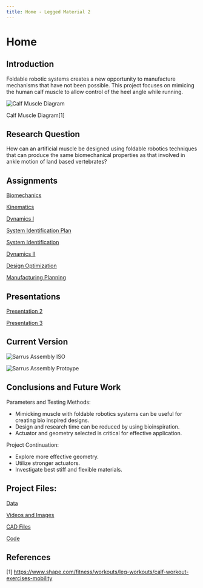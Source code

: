 ```yaml
---
title: Home - Legged Material 2
---
```


# Home

## Introduction

Foldable robotic systems creates a new opportunity to manufacture mechanisms that have not been possible. This project focuses on mimicing the human calf muscle to allow control  of the heel angle while running.


![Calf Muscle Diagram](https://mobilephysiotherapyclinic.in/wp-content/uploads/2019/12/calf-m.jpg)

Calf Muscle Diagram[1]

## Research Question

How can an artificial muscle be designed using foldable robotics techniques that can produce the same biomechanical properties as that involved in ankle motion of land based vertebrates?

## Assignments
[Biomechanics](https://afechter715.github.io/afechter.github.io/Biomechanics)

[Kinematics](https://afechter715.github.io/afechter.github.io/Kinematics)

[Dynamics I](https://afechter715.github.io/afechter.github.io/Dynamics_I)

[System Identification Plan](https://afechter715.github.io/afechter.github.io/System_ID_Plan)

[System Identification](https://afechter715.github.io/afechter.github.io/System_ID)

[Dynamics II](https://afechter715.github.io/afechter.github.io/Dynamics2)

[Design Optimization](https://afechter715.github.io/afechter.github.io/Design_Optimization)

[Manufacturing Planning](https://afechter715.github.io/afechter.github.io/Manufacturing_Planning)


## Presentations

[Presentation 2](https://youtu.be/SVlOz9L-fVo)

[Presentation 3](https://youtu.be/6jy8N0BB_gE)

## Current Version


![Sarrus Assembly ISO](https://i.ibb.co/8Pm1C9k/Sarrus-Assembly-ISO.jpg)


![Sarrus Assembly Protoype](https://ibb.co/WpRz6Nt)


## Conclusions and Future Work


Parameters and Testing Methods:
* Mimicking muscle with foldable robotics systems can be useful for creating bio inspired designs.
* Design and research time can be reduced by using bioinspiration. 
* Actuator and geometry selected is critical for effective application.

Project Continuation:
* Explore more effective geometry.
* Utilize stronger actuators.
* Investigate best stiff and flexible materials.


## Project Files:

[Data](https://afechter715.github.io/afechter.github.io/Data)

[Videos and Images](https://afechter715.github.io/afechter.github.io/Video_Image)

[CAD Files](https://afechter715.github.io/afechter.github.io/CAD)

[Code](https://afechter715.github.io/afechter.github.io/Code)


## References
[1] https://www.shape.com/fitness/workouts/leg-workouts/calf-workout-exercises-mobility
